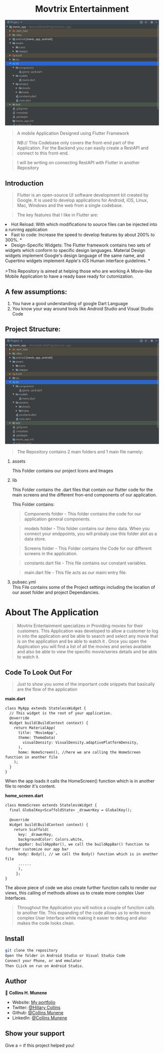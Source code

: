 <h1 align="center">Movtrix Entertainment</h1>

![Logo](Movtrix.png)

> A mobile Application Designed using Flutter Framework

>NB:// 
This Codebase only covers the front-end part of the Application. For the Backend you can easily create a RestAPI and connect to this front-end.

>I will be writing on connecting RestAPI with Flutter in another Repository

## Introduction

> Flutter is an open-source UI software development kit created by Google. It is used to develop applications for Android, iOS, Linux, Mac, Windows and the web from a single codebase.

>The key features that I like in Flutter are:
><ul>

<li>Hot Reload: With which modifications to source files can be injected into a running application</li>

<li>Fast to code: Increase the speed to develop features by about 200% to 300%. *</li>

<li>Design-Specific Widgets: 
The Flutter framework contains two sets of widgets which conform to specific design languages. Material Design widgets implement Google's design language of the same name, and Cupertino widgets implement Apple's iOS Human interface guidelines. *</li>

</ul>

<br>
>This Repository is aimed at helping those who are working A Movie-like Mobile Application to have a ready base ready for cutomization.

 ## A few assumptions:
<ol>
<li>You have a good understanding of google Dart Language</li>
<li>You know your way around tools like Android Studio and Visual Studio Code</li>
</ol>

## Project Structure:

![Structure](Movtrix.png)

>The Repository contains 2 main folders and 1 main file namely:
<ol>

<li>assets</li>

This Folder contains our project Icons and Images
<li>lib</li>

This Folder contains the .dart files that contain our flutter code for the main screens and the different fron-end components of our application.

This Folder contains:
> Components folder - 
This folder contains the code for our application general components.

> models folder - 
This folder contains our demo data. When you connect your endppoints, you will probaly use this folder alot as a data store.

> Screens folder - 
This Folder contains the Code for our different screens in the application.

> constants.dart file - 
This file contains our constant variables.

> main.dart file -
This file acts as our maini entry file.

<li>pubsec.yml</li>
This File contains some of the Project settings including the location of our asset folder and project Dependancies.
</ol>

# About The Application
>Movtrix Entertainment specializes in Providing movies for their customers. This Application was developed to allow a customer to log in into the application and be able to search and select any movie that is on the application and be able to watch it .
> Once you open the Application you will find a list of all the movies and series available and also be able to view the specific movie/series details and be able to watch it.


## Code To Look Out For

> Just to show you  some of the important code snippets that basically are the flow of the application

<b>main.dart</b>
```
class MyApp extends StatelessWidget {
  // This widget is the root of your application.
  @override
  Widget build(BuildContext context) {
    return MaterialApp(
      title: 'MovieApp',
      theme: ThemeData(
        visualDensity: VisualDensity.adaptivePlatformDensity,
      ),
      home: HomeScreen(), //here we are calling the HomeScreen function in another file
    );
  }
}
```

When the app loads it calls the HomeScreen() function which is in another file to render it's content.

<b>home_screen.dart</b>
```
class HomeScreen extends StatelessWidget {
  final GlobalKey<ScaffoldState> _drawerKey = GlobalKey();

  @override
  Widget build(BuildContext context) {
    return Scaffold(
      key: _drawerKey,
      backgroundColor: Colors.white,
      appBar: buildAppBar(), we call the buildAppBar() function to further customize our app bar
      body: Body(), // we call the Body() function which is in another file
      ......
      ),
     };
}
```
The above piece of code we also create further function calls to render our views, this calling of methods allows us to create more complex User Interfaces.

> Throughout the Application you will notice a couple of function calls to another file. This expanding of the code allows us to write more complex User Interface while making it easier to debug and also makes the code looks clean.


## Install

```sh
git clone the repository
Open the folder in Android Studio or Visual Studio Code
Connect your Phone, or and emulator
Then CLick on run on Android Studio.
```


## Author

👤 **Collins H. Munene**

* Website: [My portfolio](https://collinsmunene.github.io/collinshillary.github.io/)
* Twitter: [@Hillary Collins](https://twitter.com/HillaryCollns)
* Github: [@Collins Munene](https://github.com/CollinsMunene)
* LinkedIn: [@Collins Munene](https://linkedin.com/in/collins-hillary-munene)

## Show your support

Give a ⭐️ if this project helped you!
